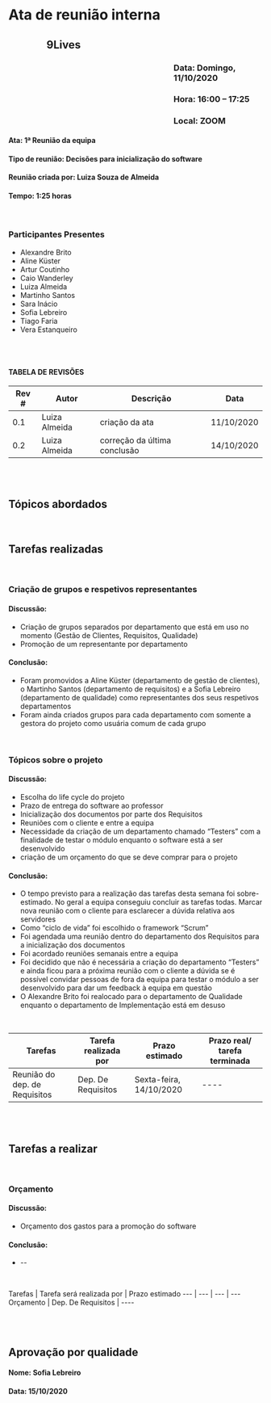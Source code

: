 # Ata de reunião interna

## <p style='padding-left:15%'> <b> 9Lives </b> <insert date_dime></p>

### <p style='padding-left:65%'> <b>Data:</b> Domingo, 11/10/2020 <insert date_dime></p>
### <p style='padding-left:65%'> <b>Hora:</b> 16:00 – 17:25  <insert date_dime></p>
### <p style='padding-left:65%'> <b>Local:</b> ZOOM <insert date_dime></p>

#### <b> Ata:</b> 1ª Reunião da equipa
#### <b> Tipo de reunião:</b> Decisões para inicialização do software
#### <b> Reunião criada por:</b> Luiza Souza de Almeida
#### <b> Tempo:</b> 1:25 horas

</br>

### <b>Participantes Presentes</b>
* Alexandre Brito
* Aline Küster
* Artur Coutinho
* Caio Wanderley
* Luiza Almeida
* Martinho Santos
* Sara Inácio
* Sofia Lebreiro
* Tiago Faria
* Vera Estanqueiro

<br/>
<br/>

#### TABELA DE REVISÕES
Rev # | Autor|  Descrição | Data
--- | --- | --- | ---
0.1 | Luiza Almeida | criação da ata | 11/10/2020
0.2 | Luiza Almeida | correção da última conclusão | 14/10/2020

<br/>
<br/>

## <b> Tópicos abordados </b>

<br/>

## Tarefas realizadas

<br/>

###  Criação de grupos e respetivos representantes
#### Discussão:
*  Criação de grupos separados por departamento que está em uso no momento (Gestão de Clientes, Requisitos, Qualidade)
*  Promoção de um representante por departamento
#### Conclusão:
* Foram promovidos a Aline Küster (departamento de gestão de clientes), o Martinho Santos (departamento de requisitos) e a Sofia Lebreiro (departamento de qualidade) como representantes dos seus respetivos departamentos
* Foram ainda criados grupos para cada departamento com somente a gestora do projeto como usuária comum de cada grupo

<br/>

###  Tópicos sobre o projeto
#### Discussão:
* Escolha do life cycle do projeto
* Prazo de entrega do software ao professor
* Inicialização dos documentos por parte dos Requisitos
* Reuniões com o cliente e entre a equipa
* Necessidade da criação de um departamento chamado “Testers” com a finalidade de testar o módulo enquanto o software está a ser desenvolvido
* criação de um orçamento do que se deve comprar para o projeto
#### Conclusão:
* O tempo previsto para a realização das tarefas desta semana foi sobre-estimado. No geral a equipa conseguiu concluir as tarefas todas. Marcar nova reunião com o cliente para esclarecer a dúvida relativa aos servidores
* Como “ciclo de vida” foi escolhido o framework “Scrum”
* Foi agendada uma reunião dentro do departamento dos Requisitos para a inicialização dos documentos
* Foi acordado reuniões semanais entre a equipa
* Foi decidido que não é necessária a criação do departamento “Testers” e ainda ficou para a próxima reunião com o cliente a dúvida se é possível convidar pessoas de fora da equipa para testar o módulo a ser desenvolvido para dar um feedback à equipa em questão
* O Alexandre Brito foi realocado para o departamento de Qualidade enquanto o departamento de Implementação está em desuso

<br/>

Tarefas | Tarefa realizada por |  Prazo estimado | Prazo real/ tarefa terminada
--- | --- | --- | ---
Reunião do dep. de Requisitos | Dep. De Requisitos | Sexta-feira, 14/10/2020 | ----

<br/> 
<br/>

## Tarefas a realizar

<br/>

###  Orçamento
#### Discussão:
* Orçamento dos gastos para a promoção do software
#### Conclusão:
* --
<br/>

Tarefas | Tarefa será realizada por |  Prazo estimado
--- | --- | --- | ---
Orçamento | Dep. De Requisitos | ----


</br>
</br>

## Aprovação por qualidade
#### <b> Nome:</b> Sofia Lebreiro
#### <b> Data:</b> 15/10/2020
